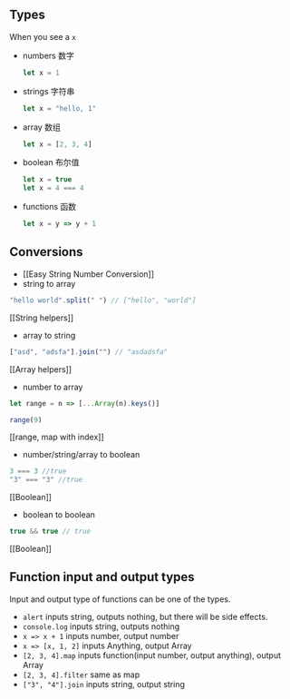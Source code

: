## Types
When you see a `x`
- numbers 数字
	```js
	let x = 1
	```
- strings 字符串
	```js
	let x = "hello, 1"
	```
- array 数组
	``` js
	let x = [2, 3, 4]
	```
- boolean 布尔值
   ```js
   let x = true
   let x = 4 === 4
   ```
- functions 函数
	```js
	let x = y => y + 1
	```

## Conversions
- [[Easy String Number Conversion]]
- string to array
```js
"hello world".split(" ") // ["hello", "world"]
```
[[String helpers]]

- array to string
```js
["asd", "adsfa"].join("") // "asdadsfa"
```
[[Array helpers]]

- number to array
```js
let range = n => [...Array(n).keys()]

range(9)

```
[[range, map with index]]

- number/string/array to boolean
```js
3 === 3 //true
"3" === "3" //true
```
[[Boolean]]

- boolean to boolean
```js
true && true // true
```
[[Boolean]]


## Function input and output types

Input and output type of functions can be one of the types.

- `alert` inputs string, outputs nothing,
but there will be side effects.
- `console.log` inputs string, outputs nothing
- `x => x + 1` inputs number, output number
- `x => [x, 1, 2]` inputs Anything, output Array
- `[2, 3, 4].map` inputs function(input number, output anything), output Array
- `[2, 3, 4].filter` same as map
- `["3", "4"].join` inputs string, output string

